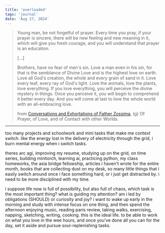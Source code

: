 ```yaml
---
title: 'overloaded'
tags: 'journal'
date: 'Aug 27, 2024'
---
```


> Young man, be not forgetful of prayer. Every time you pray, if your prayer is sincere, there will be new feeling and new meaning in it, which will give you fresh courage, and you will understand that prayer is an education.
>
> [...]
>
> Brothers, have no fear of men's sin. Love a man even in his sin, for that is the semblance of Divine Love and is the highest love on earth. Love all God's creation, the whole and every grain of sand in it. Love every leaf, every ray of God's light. Love the animals, love the plants, love everything. If you love everything, you will perceive the divine mystery in things. Once you perceive it, you will begin to comprehend it better every day. And you will come at last to love the whole world with an all-embracing love.
>
> from [Conversations and Exhortations of Father Zossima](https://homepages.bluffton.edu/~bergerd/classes/las400/handouts/karamazov/book6chapter03c.html), (g) Of Prayer, of Love, and of Contact with other Worlds.

---

too many projects and schoolwork and mini tasks that make me context switch. like the energy lost in the delivery of electricity through the grid, i burn mental energy when i switch tasks.

theres arc agi, improving my resume, studying up on the grid, on time series, building minitorch, learning ai, practicing python, my class homeworks, the asia bridge fellowship, articles i haven't wrote for the entire month, books that are collecting dust on my desk, so many little things that i easily switch around once i face something hard, or i just get distracted by. i need to be more disciplined with my time.

i suppose life now is full of possibility, but also full of chaos, which task is the most important thing? what is guiding my attention? am i led by obligations (SHOULD) or curiosity and joy? i want to wake up early in the morning and study with intense focus on one thing, and then spend the afternoon enjoying music, reading paris review, taking walks, exercising, napping, sketching, writing, cooking. this is the ideal life. to be able to work on what you love in the wee hours, and once you've done all you can for the day, set it aside and pursue soul-replenishing tasks.

